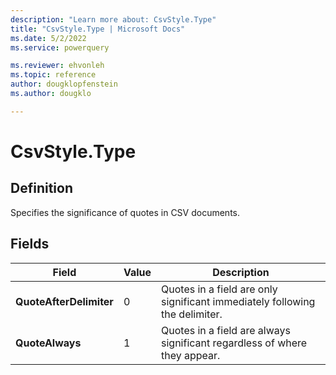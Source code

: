```yaml
---
description: "Learn more about: CsvStyle.Type"
title: "CsvStyle.Type | Microsoft Docs"
ms.date: 5/2/2022
ms.service: powerquery

ms.reviewer: ehvonleh
ms.topic: reference
author: dougklopfenstein
ms.author: dougklo

---
```

# CsvStyle.Type

## Definition

Specifies the significance of quotes in CSV documents.

## Fields

|Field|Value|Description|  
|------------|---|---------------|  
|**QuoteAfterDelimiter**|0|Quotes in a field are only significant immediately following the delimiter.|
|**QuoteAlways**|1|Quotes in a field are always significant regardless of where they appear.|
